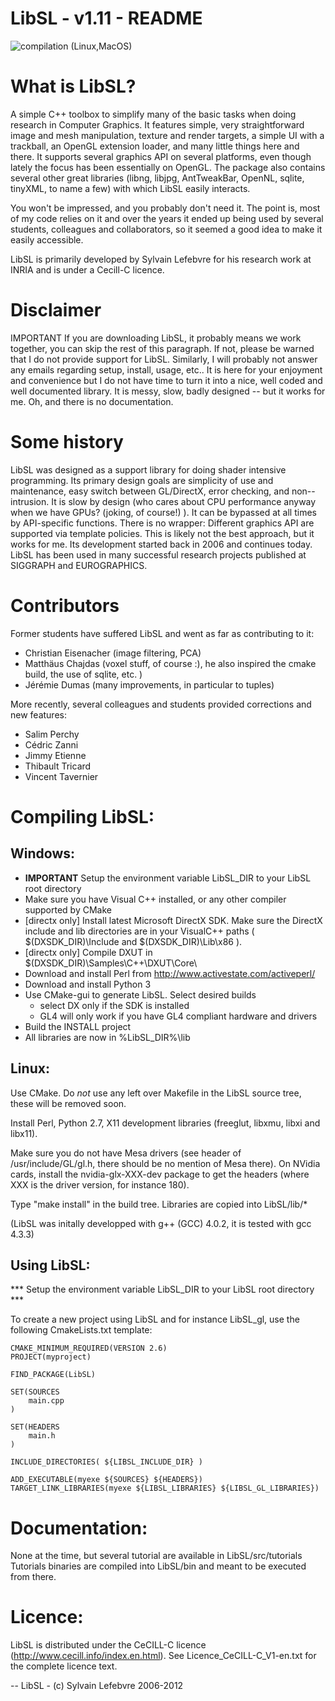 # LibSL - v1.11 - README

![compilation (Linux,MacOS)](https://github.com/sylefeb/LibSL/actions/workflows/compile.yaml/badge.svg)

# What is LibSL?

A simple C++ toolbox to simplify many of the basic tasks when doing research in Computer Graphics. It features simple, very straightforward image and mesh manipulation, texture and render targets, a simple UI with a trackball, an OpenGL extension loader, and many little things here and there. It supports several graphics API on several platforms, even though lately the focus has been essentially on OpenGL. The package also contains several other great libraries (libng, libjpg, AntTweakBar, OpenNL, sqlite, tinyXML, to name a few) with which LibSL easily interacts.

You won't be impressed, and you probably don't need it. The point is, most of my code relies on it and over the years it ended up being used by several students, colleagues and collaborators, so it seemed a good idea to make it easily accessible.

LibSL is primarily developed by Sylvain Lefebvre for his research work at INRIA and is under a Cecill-C licence.

# Disclaimer

IMPORTANT If you are downloading LibSL, it probably means we work together, you can skip the rest of this paragraph. If not, please be warned that I do not provide support for LibSL. Similarly, I will probably not answer any emails regarding setup, install, usage, etc.. It is here for your enjoyment and convenience but I do not have time to turn it into a nice, well coded and well documented library. It is messy, slow, badly designed -- but it works for me. Oh, and there is no documentation.

# Some history

LibSL was designed as a support library for doing shader intensive programming. Its primary design goals are simplicity of use and maintenance, easy switch between GL/DirectX, error checking, and non--intrusion. It is slow by design (who cares about CPU performance anyway when we have GPUs? (joking, of course!) ). It can be bypassed at all times by API-specific functions. There is no wrapper: Different graphics API are supported via template policies. This is likely not the best approach, but it works for me. Its development started back in 2006 and continues today. LibSL has been used in many successful research projects published at SIGGRAPH and EUROGRAPHICS.

# Contributors

Former students have suffered LibSL and went as far as contributing to it:

* Christian Eisenacher (image filtering, PCA)
* Matthäus Chajdas (voxel stuff, of course :), he also inspired the cmake build, the use of sqlite, etc. )
* Jérémie Dumas (many improvements, in particular to tuples)

More recently, several colleagues and students provided corrections and new features:
* Salim Perchy
* Cédric Zanni
* Jimmy Etienne
* Thibault Tricard
* Vincent Tavernier

# Compiling LibSL:

## Windows:

- **IMPORTANT** Setup the environment variable LibSL_DIR to your LibSL root directory
- Make sure you have Visual C++ installed, or any other compiler supported by CMake
- [directx only] Install latest Microsoft DirectX SDK. Make sure the DirectX include and lib
  directories are in your VisualC++ paths ( $(DXSDK_DIR)\Include and $(DXSDK_DIR)\Lib\x86 ).
- [directx only] Compile DXUT in $(DXSDK_DIR)\Samples\C++\DXUT\Core\
- Download and install Perl from http://www.activestate.com/activeperl/
- Download and install Python 3
- Use CMake-gui to generate LibSL. Select desired builds
	- select DX only if the SDK is installed
	- GL4 will only work if you have GL4 compliant hardware and drivers
- Build the INSTALL project
- All libraries are now in %LibSL_DIR%\lib

## Linux:

Use CMake. Do *not* use any left over Makefile in the LibSL source tree, these will be removed soon.

Install Perl, Python 2.7, X11 development libraries (freeglut, libxmu, libxi and libx11).

Make sure you do not have Mesa drivers (see header of /usr/include/GL/gl.h, there should be no mention
of Mesa there). On NVidia cards, install the nvidia-glx-XXX-dev package to get the headers (where XXX
is the driver version, for instance 180).

Type "make install" in the build tree. Libraries are copied into LibSL/lib/*

(LibSL was initally developped with g++ (GCC) 4.0.2, it is tested with gcc 4.3.3)

## Using LibSL:

*** Setup the environment variable LibSL_DIR to your LibSL root directory ***

To create a new project using LibSL and for instance LibSL_gl, use the following CmakeLists.txt template:

	CMAKE_MINIMUM_REQUIRED(VERSION 2.6)
	PROJECT(myproject)

	FIND_PACKAGE(LibSL)

	SET(SOURCES
		main.cpp
	)

	SET(HEADERS
		main.h
	)

	INCLUDE_DIRECTORIES( ${LIBSL_INCLUDE_DIR} )

	ADD_EXECUTABLE(myexe ${SOURCES} ${HEADERS})
	TARGET_LINK_LIBRARIES(myexe ${LIBSL_LIBRARIES} ${LIBSL_GL_LIBRARIES})

# Documentation:

None at the time, but several tutorial are available in LibSL/src/tutorials
Tutorials binaries are compiled into LibSL/bin and meant to be executed
from there.

# Licence:

LibSL is distributed under the CeCILL-C licence (http://www.cecill.info/index.en.html).
See Licence_CeCILL-C_V1-en.txt for the complete licence text.

--
LibSL - (c) Sylvain Lefebvre 2006-2012
